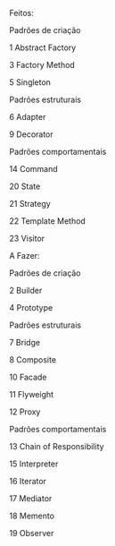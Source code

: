 Feitos:

Padrões de criação

1 Abstract Factory

3 Factory Method

5 Singleton

Padrões estruturais

6 Adapter

9 Decorator

Padrões comportamentais

14 Command

20 State

21 Strategy

22 Template Method

23 Visitor

A Fazer:

Padrões de criação

2 Builder

4 Prototype

Padrões estruturais

7 Bridge

8 Composite

10 Facade

11 Flyweight

12 Proxy

Padrões comportamentais

13 Chain of Responsibility

15 Interpreter

16 Iterator

17 Mediator

18 Memento

19 Observer
